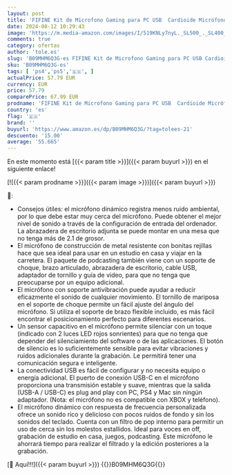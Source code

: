 ```yaml
---
layout: post
title: 'FIFINE Kit de Microfono Gaming para PC USB  Cardioide Micrófono de Dinámicos para Ordenadores PS4 PS5  con Botón de Silencio  Soporte de Choque de 8 Colores RGB  Soporte de Brazo'
date: 2024-08-12 10:29:43
image: 'https://m.media-amazon.com/images/I/519KNLy7nyL._SL500_._SL400_.jpg'
comments: true
category: ofertas
author: 'tole.es'
slug: 'B09MHM6Q3G-es FIFINE Kit de Microfono Gaming para PC USB Cardioide...'
sku: 'B09MHM6Q3G-es'
tags: [ 'ps4','ps5','🇪🇸', ]
actualPrice: 57.79 EUR
currency: EUR
price: 57.79
comparePrice: 67.99 EUR
prodname: 'FIFINE Kit de Microfono Gaming para PC USB  Cardioide Micrófono de Dinámicos para Ordenadores PS4 PS5  con Botón de Silencio  Soporte de Choque de 8 Colores RGB  Soporte de Brazo'
country: 'es'
flag: '🇪🇸'
brand: ''
buyurl: 'https://www.amazon.es/dp/B09MHM6Q3G/?tag=tolees-21'
descuento: '15.00'
average: '55.665'
---
```


En este momento está [{{< param title >}}]({{< param buyurl >}}) en el siguiente enlace!

[![{{< param prodname >}}]({{< param image >}})]({{< param buyurl >}})

🔎:

- Consejos útiles: el micrófono dinámico registra menos ruido ambiental, por lo que debe estar muy cerca del micrófono. Puede obtener el mejor nivel de sonido a través de la configuración de entrada del ordenador. La abrazadera de escritorio adjunta se puede montar en una mesa que no tenga más de 2.1  de grosor.
- El micrófono de construcción de metal resistente con bonitas rejillas hace que sea ideal para usar en un estudio en casa y viajar en la carretera. El paquete de podcasting también viene con un soporte de choque, brazo articulado, abrazadera de escritorio, cable USB, adaptador de tornillo y guía de video, para que no tenga que preocuparse por un equipo adicional.
- El micrófono con soporte antivibración puede ayudar a reducir eficazmente el sonido de cualquier movimiento. El tornillo de mariposa en el soporte de choque permite un fácil ajuste del ángulo del micrófono. Si utiliza el soporte de brazo flexible incluido, es más fácil encontrar el posicionamiento perfecto para diferentes escenarios.
- Un sensor capacitivo en el micrófono permite silenciar con un toque (indicado con 2 luces LED rojos sonrientes) para que no tenga que depender del silenciamiento del software o de las aplicaciones. El botón de silencio es lo suficientemente sensible para evitar vibraciones y ruidos adicionales durante la grabación. Le permitirá tener una comunicación segura e inteligente.
- La conectividad USB es fácil de configurar y no necesita equipo o energía adicional. El puerto de conexión USB-C en el micrófono proporciona una transmisión estable y suave, mientras que la salida (USB-A / USB-C) es plug and play con PC, PS4 y Mac sin ningún adaptador. (Nota: el micrófono no es compatible con XBOX y teléfono).
- El micrófono dinámico con respuesta de frecuencia personalizada ofrece un sonido rico y delicioso con pocos ruidos de fondo y sin los sonidos del teclado. Cuenta con un filtro de pop interno para permitir un uso de cerca sin los molestos estallidos. Ideal para voces en off, grabación de estudio en casa, juegos, podcasting. Este micrófono le ahorrará tiempo para realizar el filtrado y la edición posteriores a la grabación.

[🛒 Aquí!!!]({{< param buyurl >}})
{{<world>}}B09MHM6Q3G{{</world>}}
